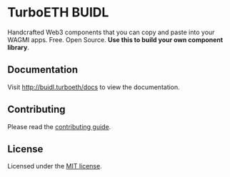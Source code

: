 # TurboETH BUIDL

Handcrafted Web3 components that you can copy and paste into your WAGMI apps. Free. Open Source. **Use this to build your own component library**.

## Documentation

Visit http://buidl.turboeth/docs to view the documentation.

## Contributing

Please read the [contributing guide](/CONTRIBUTING.md).

## License

Licensed under the [MIT license](https://github.com/shadcn/ui/blob/main/LICENSE.md).
